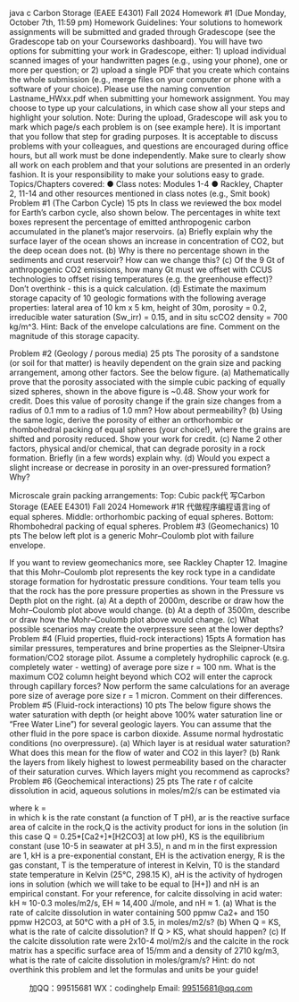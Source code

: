 java c
Carbon Storage (EAEE E4301) 
Fall   2024 
Homework #1 (Due   Monday, October   7th,   11:59 pm) 
Homework Guidelines: 
Your solutions to homework assignments will be submitted and graded through Gradescope   (see the   Gradescope   tab   on   your   Courseworks   dashboard).
You will have two options for submitting your work in Gradescope, either:  1) upload individual   scanned   images   of         your handwritten pages (e.g., using your phone), one or more per question; or 2) upload a   single PDF that you   create   which contains the whole submission (e.g., merge files on your computer   or phone with   a   software   of   your   choice).
Please use the naming convention Lastname_HWxx.pdf when submitting your homework assignment. You may choose to type up your calculations, in which case show all your steps   and highlight your   solution. Note: During the upload, Gradescope will ask you to mark which page/s each problem is on (see example here). It is important that you follow that step for grading purposes. It is acceptable to discuss problems with your colleagues, and questions are encouraged during office hours, but all work must be done independently. Make sure to clearly show all work on   each problem   and that your   solutions   are      presented in an orderly fashion. It is your responsibility to make your   solutions easy   to   grade.
Topics/Chapters covered: 
● Class notes: Modules 1-4 
● Rackley, Chapter 2, 11-14 and other resources mentioned in class notes (e.g., Smit book) 
Problem #1 (The Carbon Cycle) 15 pts In class we reviewed the box model for Earth’s carbon cycle, also   shown below.   The percentages   in   white   text   boxes   represent   the   percentage   of   emitted   anthropogenic   carbon   accumulated   in   the    planet’s major reservoirs.
(a)   Briefly explain why the surface layer of   the ocean   shows an   increase   in   concentration   of   CO2, but the deep ocean   does not.
(b)   Why is there no percentage shown in the   sediments and   crust   reservoir?   How   can   we   change this?
(c)   Of   the 9 Gt of   anthropogenic CO2 emissions, how many Gt must we   offset with   CCUS technologies to offset rising temperatures (e.g. the greenhouse effect)? Don’t overthink - this is a quick calculation.
(d)   Estimate the maximum storage capacity of 10 geologic   formations with   the   following   average properties: lateral area of 10 km x 5 km, height   of   30m, porosity =   0.2, irreducible water saturation (Sw_irr)   = 0.15, and in situ scCO2   density   =   700   kg/m^3. Hint: Back of the envelope calculations are fine. 
Comment   on   the   magnitude   of   this   storage   capacity.

Problem #2 (Geology / porous media) 25 pts 
The   porosity   of a   sandstone   (or   soil   for   that   matter)   is   heavily   dependent   on   the   grain   size   and packing arrangement, among other factors.   See the below figure.
(a)   Mathematically prove that the porosity associated with the simple cubic packing of   equally   sized spheres, shown in the above figure   is   ~0.48. Show your work for credit.
Does   this   value   of   porosity   change   if   the   grain   size   changes   from   a   radius   of   0.1 mm   to   a radius of 1.0 mm? How about permeability?
(b)   Using   the   same   logic,   derive   the   porosity   of   either   an   orthorhombic or rhombohedral   packing of   equal spheres (your choice!), where the grains are shifted and porosity reduced. Show your work for credit.
(c)   Name   2 other factors,   physical and/or chemical,   that can degrade   porosity   in a   rock   formation. Briefly (in a few words)   explain why.
(d)   Would you expect a slight increase or decrease in porosity in an over-pressured formation?   Why?

Microscale grain packing arrangements: Top: Cubic pack代 写Carbon Storage (EAEE E4301) Fall 2024 Homework #1R
代做程序编程语言ing of equal spheres. Middle: orthorhombic packing of equal spheres. Bottom: Rhombohedral packing of equal spheres. 
Problem #3 (Geomechanics) 10 pts 
The below left plot is a generic Mohr–Coulomb plot with failure envelope.

If you want to review geomechanics more, see Rackley Chapter 12. Imagine   that   this Mohr–Coulomb   plot   represents   the   key   rock   type in a candidate storage formation   for   hydrostatic   pressure   conditions.   Your   team   tells   you   that   the   rock   has   the   pore   pressure   properties as shown in the Pressure vs Depth plot on   the   right.
(a)   At a depth of   2000m, describe or draw how the Mohr–Coulomb plot above would change.   (b)   At a depth of   3500m, describe or draw how the Mohr–Coulomb plot above would change.
(c)   What possible scenarios may create the overpressure seen at   the   lower   depths?
Problem #4 (Fluid properties, fluid-rock interactions) 15pts A formation has similar pressures, temperatures and brine properties as the Sleipner-Utsira   formation/CO2   storage pilot. Assume   a   completely hydrophilic   caprock   (e.g.   completely water   -   wetting) of   average pore size r =   100 nm. What is the maximum CO2 column height beyond which   CO2 will enter the caprock through capillary forces?
Now   perform   the   same   calculations   for   an   average   pore   size   of average   pore   size   r   =   1   micron.   Comment on their differences.
Problem #5 (Fluid-rock interactions) 10 pts The below   figure   shows the water   saturation with   depth   (or   height   above    100% water   saturation   line or “Free Water Line”) for   several   geologic   layers.   You   can   assume   that   the   other   fluid   in   the   pore space is carbon dioxide. Assume normal hydrostatic conditions   (no overpressure).
(a)   Which layer is at residual water saturation? What does this mean for the flow of   water and   CO2 in this   layer?
(b)   Rank the layers   from likely highest to   lowest   permeability   based   on   the   character   of   their saturation curves. Which layers might you recommend   as caprocks?
Problem #6 (Geochemical interactions) 25 pts 
The rate r of   calcite dissolution in acid, aqueous solutions   in   moles/m2/s   can   be   estimated   via

where k =  
in which k is the rate constant (a function of   T    pH),   ar is the reactive   surface   area   of   calcite in   the   rock,Q   is   the   activity   product   for   ions   in   the   solution   (in   this   case   Q   =   0.25*[Ca2+]*[H2CO3]   at low pH), KS    is the equilibrium constant (use   10-5    in seawater at pH   3.5), n   and   m   in   the   first expression are   1, kH    is a pre-exponential constant, EH    is the activation energy, R is   the   gas constant, T is the temperature of   interest in Kelvin, T0    is the standard   state   temperature   in   Kelvin   (25°C, 298.15 K), aH    is the activity of   hydrogen ions in   solution (which   we   will   take   to be   equal      to   [H+]) and nH    is an empirical   constant. 
For your reference, for   calcite dissolving in acid water: kH    ≈   10-0.3    moles/m2/s, EH    ≈   14,400   J/mole, and nH    ≈   1.
(a)   What is the rate of   calcite dissolution in water containing 500 ppmw   Ca2+    and   150 ppmw   H2CO3, at 50°C with a pH of 3.5,   in   moles/m2/s?
(b)   When Q = KS, what is the rate of   calcite dissolution? If   Q >   KS,   what   should   happen?
(c)   If   the calcite dissolution rate were 2x10-4    mol/m2/s and the calcite in the rock matrix has a specific surface area of 15/mm and a   density   of   2710 kg/m3, what   is the   rate   of   calcite dissolution in moles/gram/s?
Hint: do not overthink this problem and let the formulas and units be your guide! 







         
加QQ：99515681  WX：codinghelp  Email: 99515681@qq.com
